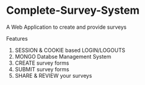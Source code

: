 # Complete-Survey-System
A Web Application to create and provide surveys

Features
1. SESSION & COOKIE based LOGIN/LOGOUTS
2. MONGO Databse Management System
3. CREATE survey forms
4. SUBMIT survey forms
5. SHARE & REVIEW your surveys
